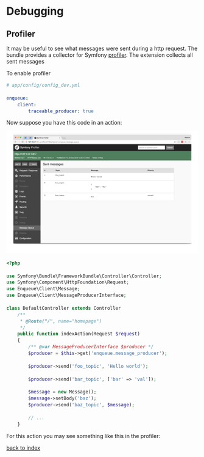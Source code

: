 # Debugging

## Profiler

It may be useful to see what messages were sent during a http request. 
The bundle provides a collector for Symfony [profiler](http://symfony.com/doc/current/profiler.html).
The extension collects all sent messages

To enable profiler

```yaml
# app/config/config_dev.yml

enqueue:
    client:
        traceable_producer: true
```

Now suppose you have this code in an action:

![Symfony profiler](../images/symfony_profiler.png)

```php
<?php

use Symfony\Bundle\FrameworkBundle\Controller\Controller;
use Symfony\Component\HttpFoundation\Request;
use Enqueue\Client\Message;
use Enqueue\Client\MessageProducerInterface;

class DefaultController extends Controller 
    /**
     * @Route("/", name="homepage")
     */
    public function indexAction(Request $request)
    {
        /** @var MessageProducerInterface $producer */
        $producer = $this->get('enqueue.message_producer'); 
        
        $producer->send('foo_topic', 'Hello world');
        
        $producer->send('bar_topic', ['bar' => 'val']);

        $message = new Message();
        $message->setBody('baz');
        $producer->send('baz_topic', $message);

        // ...
    }

```

For this action you may see something like this in the profiler: 

[back to index](../index.md)